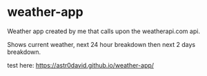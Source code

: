 # weather-app

Weather app created by me that calls upon the weatherapi.com api.

Shows current weather, next 24 hour breakdown then next 2 days breakdown.

test here: https://astr0david.github.io/weather-app/
